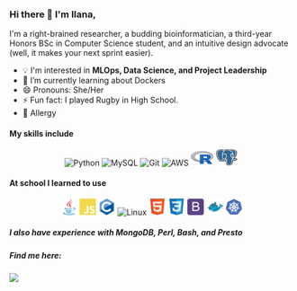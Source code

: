 ### Hi there 👋 I'm Ilana,

I'm a right-brained researcher, a budding bioinformatician, a third-year Honors BSc in Computer Science student, and an intuitive design advocate (well, it makes your next sprint easier). 

- :bulb: I'm interested in **MLOps, Data Science, and Project Leadership**
- 🌱 I’m currently learning about Dockers
- 😄 Pronouns: She/Her
- ⚡ Fun fact: I played Rugby in High School.
- 🐝 Allergy

#### My skills include

<p align="center">
	<img title="Python" alt="Python" src="https://raw.githubusercontent.com/Thomas-George-T/Thomas-George-T/master/assets/python.svg" width="30" height="30" />
	<img title="MySQL" alt="MySQL" src="https://raw.githubusercontent.com/Thomas-George-T/Thomas-George-T/master/assets/mysql.svg" width="30" height="30" />
	<img title="Git" alt="Git" src="https://raw.githubusercontent.com/Thomas-George-T/Thomas-George-T/master/assets/git.svg" width="50" height="40" />	
	<img title="AWS" alt="AWS" src="https://raw.githubusercontent.com/Thomas-George-T/Thomas-George-T/master/assets/aws.svg" width="60" height="30" />
	<img title="R" alt="R" src="https://raw.githubusercontent.com/devicons/devicon/c7d326b6009e60442abc35fa45706d6f30ee4c8e/icons/r/r-original.svg" width="40" height="30" />
	<img title="Postgre" alt="Postgre" src="https://raw.githubusercontent.com/devicons/devicon/c7d326b6009e60442abc35fa45706d6f30ee4c8e/icons/postgresql/postgresql-original.svg" width="40" height="30" />
	
</p>


#### At school I learned to use
<p align="center">
	<img title="Java" alt="Java" src="https://raw.githubusercontent.com/devicons/devicon/c7d326b6009e60442abc35fa45706d6f30ee4c8e/icons/java/java-original.svg" width="30" height="30" />
	<img title="Javascript" alt="Javascript" src="https://raw.githubusercontent.com/devicons/devicon/c7d326b6009e60442abc35fa45706d6f30ee4c8e/icons/javascript/javascript-plain.svg" width="30" height="30"/>
	<img title="C" alt="C" src="https://raw.githubusercontent.com/devicons/devicon/c7d326b6009e60442abc35fa45706d6f30ee4c8e/icons/c/c-original.svg" width="30" height="30" />
	<img title="Linux" alt="Linux" src="https://raw.githubusercontent.com/Thomas-George-T/Thomas-George-T/master/assets/linux-tux.svg" width="30" height="30"/>
	<img title="HTML5" alt="HTML5" src="https://raw.githubusercontent.com/devicons/devicon/c7d326b6009e60442abc35fa45706d6f30ee4c8e/icons/html5/html5-original.svg" width="30" height="30" />
	<img title="CSS3" alt="CSS3" src="https://raw.githubusercontent.com/devicons/devicon/c7d326b6009e60442abc35fa45706d6f30ee4c8e/icons/css3/css3-original.svg" width="30" height="30" />
	<img title="Bootstrap" alt="Bootstrap" src="https://raw.githubusercontent.com/devicons/devicon/c7d326b6009e60442abc35fa45706d6f30ee4c8e/icons/bootstrap/bootstrap-plain.svg" width="30" height="30" />
	<img title="Docker" alt="Docker" src="https://raw.githubusercontent.com/devicons/devicon/c7d326b6009e60442abc35fa45706d6f30ee4c8e/icons/docker/docker-original.svg" width="30" height="30" />
	<img title="Kubernetes" alt="Kubernetes" src="https://raw.githubusercontent.com/devicons/devicon/c7d326b6009e60442abc35fa45706d6f30ee4c8e/icons/kubernetes/kubernetes-plain.svg" width="30" height="30"/>	
</p>

##### I also have experience with MongoDB, Perl, Bash, and Presto


##### Find me here:
<a target="_blank" href="https://www.linkedin.com/in/ilanasiv"><img src="https://img.shields.io/badge/-LinkedIn-0077B5?style=for-the-badge&logo=Linkedin&logoColor=white"></img></a>
